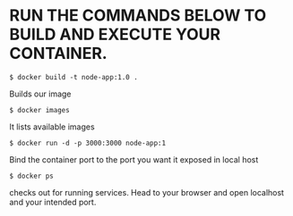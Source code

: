 # RUN THE COMMANDS BELOW TO BUILD AND EXECUTE YOUR CONTAINER.
````
$ docker build -t node-app:1.0 .
````
Builds our image
````
$ docker images
````
It lists available images
````
$ docker run -d -p 3000:3000 node-app:1
````
Bind the container port to the port you want it exposed in local host
````
$ docker ps
````
checks out for running services. Head to your browser and open localhost and your intended port.
